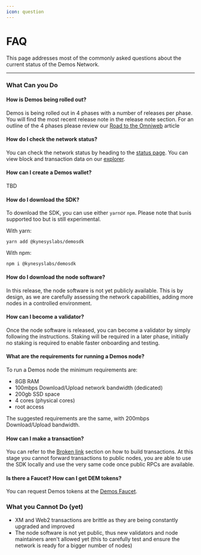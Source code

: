 ```yaml
---
icon: question
---
```


# FAQ

This page addresses most of the commonly asked questions about the current status of the Demos Network.

***

### What Can you Do

#### How is Demos being rolled out?

Demos is being rolled out in 4 phases with a number of releases per phase.  You will find the most recent release note in the release note section.  For an outline of the 4 phases please review our [Road to the Omniweb](https://mirror.xyz/0x6C1c06BCBb5BB1Ebd3790c11069Dbd5712314512/xA4F_WBy17mjX0PEMh1y4vf1tz8xdTlvNU4j_ZqgEiE) article

#### How do I check the network status?

You can check the network status by heading to the [status page](https://status.demos.sh/).  You can view block and transaction data on our [explorer](https://explorer.demos.sh).

#### How can I create a Demos wallet?

TBD

#### How do I download the SDK?

To download the SDK, you can use either `yarn`or `npm`. Please note that `bun`is supported too but is still experimental.&#x20;

With yarn:

`yarn add @kynesyslabs/demosdk`

With npm:

`npm i @kynesyslabs/demosdk`

#### How do I download the node software?

In this release, the node software is not yet publicly available. This is by design, as we are carefully assessing the network capabilities, adding more nodes in a controlled environment.

#### How can I become a validator?

Once the node software is released, you can become a validator by simply following the instructions. Staking will be required in a later phase, initially no staking is required to enable faster onboarding and testing.

#### What are the requirements for running a Demos node?

To run a Demos node the minimum requirements are:

* 8GB RAM
* 100mbps Download/Upload network bandwidth (dedicated)
* 200gb SSD space
* 4 cores (physical cores)
* root access

The suggested requirements are the same, with 200mbps Download/Upload bandwidth.

#### How can I make a transaction?

You can refer to the [Broken link](broken-reference "mention") section on how to build transactions. At this stage you cannot forward transactions to public nodes, you are able to use the SDK locally and use the very same code once public RPCs are available.

#### Is there a Faucet? How can I get DEM tokens?

You can request Demos tokens at the [Demos Faucet](https://faucet.demos.sh/).

### What you Cannot Do (yet)

* XM and Web2 transactions are brittle as they are being constantly upgraded and improved
* The node software is not yet public, thus new validators and node maintainers aren't allowed yet (this to carefully test and ensure the network is ready for a bigger number of nodes)
